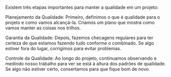 Existem três etapas importantes para manter a qualidade em um projeto:

Planejamento da Qualidade: Primeiro, definimos o que é qualidade para o projeto e como vamos alcançá-la. Criamos um plano que mostra como vamos manter as coisas nos trilhos.

Garantia da Qualidade: Depois, fazemos checagens regulares para ter certeza de que estamos fazendo tudo conforme o combinado. Se algo estiver fora do lugar, corrigimos para evitar problemas.

Controle da Qualidade: Ao longo do projeto, continuamos observando e medindo nosso trabalho para ver se está à altura dos padrões de qualidade. Se algo não estiver certo, consertamos para que fique bom de novo.